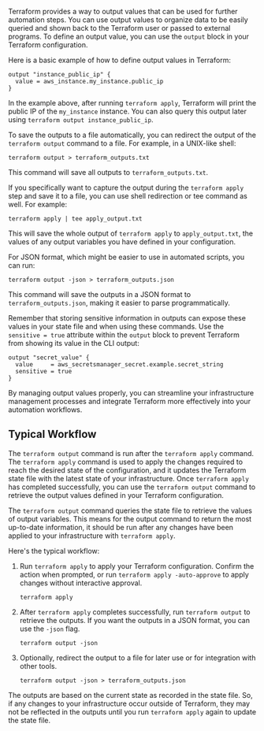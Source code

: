 Terraform provides a way to output values that can be used for further automation steps. You can use output values to organize data to be easily queried and shown back to the Terraform user or passed to external programs. To define an output value, you can use the `output` block in your Terraform configuration.

Here is a basic example of how to define output values in Terraform:

```hcl
output "instance_public_ip" {
  value = aws_instance.my_instance.public_ip
}
```

In the example above, after running `terraform apply`, Terraform will print the public IP of the `my_instance` instance. You can also query this output later using `terraform output instance_public_ip`.

To save the outputs to a file automatically, you can redirect the output of the `terraform output` command to a file. For example, in a UNIX-like shell:

```shell
terraform output > terraform_outputs.txt
```

This command will save all outputs to `terraform_outputs.txt`.

If you specifically want to capture the output during the `terraform apply` step and save it to a file, you can use shell redirection or tee command as well. For example:

```shell
terraform apply | tee apply_output.txt
```

This will save the whole output of `terraform apply` to `apply_output.txt`,  the values of any output variables you have defined in your configuration.

For JSON format, which might be easier to use in automated scripts, you can run:

```shell
terraform output -json > terraform_outputs.json
```

This command will save the outputs in a JSON format to `terraform_outputs.json`, making it easier to parse programmatically.

Remember that storing sensitive information in outputs can expose these values in your state file and when using these commands. Use the `sensitive = true` attribute within the `output` block to prevent Terraform from showing its value in the CLI output:

```hcl
output "secret_value" {
  value     = aws_secretsmanager_secret.example.secret_string
  sensitive = true
}
```

By managing output values properly, you can streamline your infrastructure management processes and integrate Terraform more effectively into your automation workflows.

## Typical Workflow

The `terraform output` command is  run after the `terraform apply` command. The `terraform apply` command is used to apply the changes required to reach the desired state of the configuration, and it updates the Terraform state file with the latest state of your infrastructure. Once `terraform apply` has completed successfully, you can use the `terraform output` command to retrieve the output values defined in your Terraform configuration.

The `terraform output` command queries the state file to retrieve the values of output variables. This means for the output command to return the most up-to-date information, it should be run after any changes have been applied to your infrastructure with `terraform apply`.

Here's the typical workflow:

1. Run `terraform apply` to apply your Terraform configuration. Confirm the action when prompted, or run `terraform apply -auto-approve` to apply changes without interactive approval.

   ```shell
   terraform apply
   ```

2. After `terraform apply` completes successfully, run `terraform output` to retrieve the outputs. If you want the outputs in a JSON format, you can use the `-json` flag.

   ```shell
   terraform output -json
   ```

3. Optionally, redirect the output to a file for later use or for integration with other tools.

   ```shell
   terraform output -json > terraform_outputs.json
   ```

The outputs are based on the current state as recorded in the state file. So, if any changes to your infrastructure occur outside of Terraform, they may not be reflected in the outputs until you run `terraform apply` again to update the state file.
